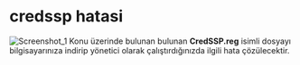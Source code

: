 # credssp hatasi 
![Screenshot_1](https://user-images.githubusercontent.com/50968474/212068058-47b2dd50-0838-4a4d-90a3-90b4d76f11a9.png)
Konu üzerinde bulunan bulunan **CredSSP.reg** isimli dosyayı bilgisayarınıza indirip yönetici olarak çalıştırdığınızda ilgili hata çözülecektir.
